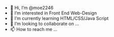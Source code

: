 - 👋 Hi, I’m @moe2246
- 👀 I’m interested in Front End Web-Design
- 🌱 I’m currently learning HTML/CSS/Java Script
- 💞️ I’m looking to collaborate on ...
- 📫 How to reach me ...

<!---
moe2246/moe2246 is a ✨ special ✨ repository because its `README.md` (this file) appears on your GitHub profile.
You can click the Preview link to take a look at your changes.
--->
